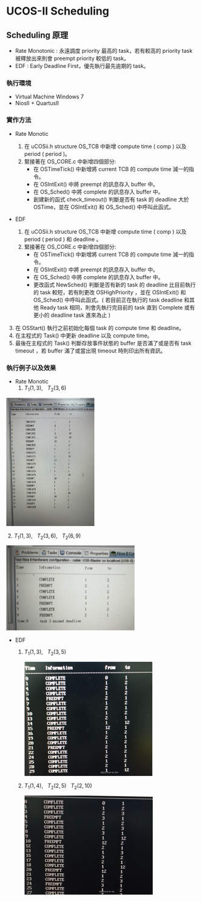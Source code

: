 # UCOS-II Scheduling

## Scheduling 原理

+ Rate Monotonic : 永遠調度 priority 最高的 task，若有較高的 priority task 被釋放出來則會 preempt priority 較低的 task。
+ EDF : Early Deadline First，優先執行最先逾期的 task。

### 執行環境

+ Virtual Machine Windows 7
+ NiosII + QuartusII 

### 實作方法

+ Rate Monotic
  1. 在 uCOSii.h structure OS_TCB 中新增 compute time ( comp ) 以及 period ( period )。
  2. 緊接著在 OS_CORE.c 中新增四個部分:
     + 在 OSTimeTick() 中新增將 current TCB 的 compute time 減一的指令。
     + 在 OSIntExit() 中將 preempt 的訊息存入 buffer 中。
     + 在 OS_Sched() 中將 complete 的訊息存入 buffer 中。
     + 創建新的函式 check_timeout() 判斷是否有 task 的 deadline 大於 OSTime，並在 OSIntExit() 和 OS_Sched() 中呼叫此函式。


+ EDF
  1. 在 uCOSii.h structure OS_TCB 中新增 compute time ( comp ) 以及 period ( period ) 和 deadline 。
  2. 緊接著在 OS_CORE.c 中新增四個部分:
     + 在 OSTimeTick() 中新增將 current TCB 的 compute time 減一的指令。
     + 在 OSIntExit() 中將 preempt 的訊息存入 buffer 中。
     + 在 OS_Sched() 中將 complete 的訊息存入 buffer 中。
     + 更改函式 NewSched() 判斷是否有新的 task 的 deadline 比目前執行的 task 較短，若有則更改 OSHighPriority ，並在 OSIntExit() 和 OS_Sched() 中呼叫此函式。( 若目前正在執行的 task deadline 和其他 Ready task 相同，則會先執行完目前的  task 直到 Complete 或有更小的 deadline task 進來為止 )

3. 在 OSStart() 執行之前初始化每個 task 的 compute time 和 deadline。
4. 在主程式的 Task() 中更新 deadline 以及 compute time。
5. 最後在主程式的 Task() 判斷存放事件狀態的 buffer 是否滿了或是否有 task timeout ，若 buffer 滿了或當出現 timeout 時則印出所有資訊。 

### 執行例子以及效果

+ Rate Monotic
  1. $T_1( 1,3 ), \ \ \ T_2(3,6)$

 <img src=".\images\IMG_8955.jpg" alt="IMG_8955" style="zoom: 33%;" />

​	2. $T_1( 1,3 ), \ \ \ T_2(3,6) , \ \ \ T_2(6,9)$

<img src=".\images\IMG_8947.jpg" alt="IMG_8947" style="zoom:33%;" />

+ EDF 

  1. $T_1( 1,3 ), \ \ \ T_2(3,5)$

     <img src=".\images\EDF_2.jpg" alt="EDF_2" style="zoom:33%;" />

  2. $T_1( 1,4 ), \ \ \ T_2(2,5)\ \ \ T_2(2,10)$

     <img src=".\images\EDF_1.jpg" alt="EDF_1" style="zoom:33%;" />
